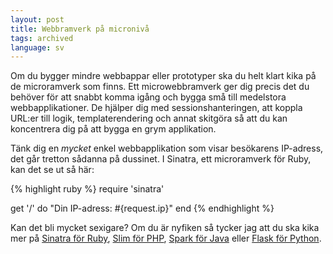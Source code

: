 ```yaml
---
layout: post
title: Webbramverk på micronivå
tags: archived
language: sv
---
```


Om du bygger mindre webbappar eller prototyper ska du helt klart kika på
de microramverk som finns. Ett microwebbramverk ger dig precis det
du behöver för att snabbt komma igång och bygga små till medelstora
webbapplikationer. De hjälper dig med sessionshanteringen, att koppla URL:er till logik,  templaterendering och annat skitgöra så att du kan koncentrera dig på att bygga en grym applikation.

Tänk dig en *mycket* enkel webbapplikation som visar besökarens IP-adress, det går
tretton sådanna på dussinet. I Sinatra, ett microramverk för
Ruby, kan det se ut så här:

{% highlight ruby %}
require 'sinatra'

get '/' do
  "Din IP-adress: #{request.ip}"
end
{% endhighlight %}

Kan det bli mycket sexigare? Om du är nyfiken så tycker jag att du ska kika mer på [Sinatra för Ruby](https://www.sinatrarb.com), [Slim för PHP](https://www.slimframework.com), [Spark för Java](https://www.sparkjava.com) eller [Flask för Python](https://palletsprojects.com/p/flask/).
